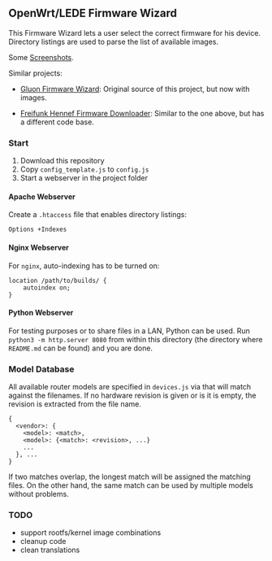 OpenWrt/LEDE Firmware Wizard
---

This Firmware Wizard lets a user select the correct firmware for his device. Directory listings are used to parse the list of available images.

Some [Screenshots](docs/screenshots.md).

Similar projects:

- [Gluon Firmware Wizard](https://github.com/freifunk-darmstadt/gluon-firmware-wizard): Original source of this project, but now with images.

- [Freifunk Hennef Firmware Downloader](https://github.com/Freifunk-Hennef/ffhef-fw-dl): Similar to the one above, but has a different code base.

### Start

1. Download this repository
2. Copy `config_template.js` to `config.js`
3. Start a webserver in the project folder

#### Apache Webserver
Create a `.htaccess` file that enables directory listings:
```
Options +Indexes
```

#### Nginx Webserver
For `nginx`, auto-indexing has to be turned on:
```
location /path/to/builds/ {
    autoindex on;
}
```

#### Python Webserver
For testing purposes or to share files in a LAN, Python can be used. Run `python3 -m http.server 8080` from within this directory (the directory where `README.md` can be found) and you are done.

### Model Database
All available router models are specified in `devices.js` via that will match against the filenames.
If no hardware revision is given or is it is empty, the revision is extracted from the file name.

```
{
  <vendor>: {
    <model>: <match>,
    <model>: {<match>: <revision>, ...}
    ...
  }, ...
}
```

If two matches overlap, the longest match will be assigned the matching files. On the other hand, the same match can be used by multiple models without problems.

### TODO
- support rootfs/kernel image combinations
- cleanup code
- clean translations
